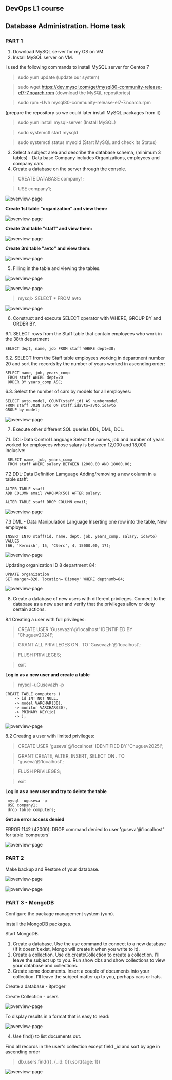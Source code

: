 ## DevOps L1 course
## Database Administration.  Home task 

### PART 1
1. Download MySQL server for my OS on VM.
2. Install MySQL server on VM.

I used the following commands to install MySQL server for Centos 7

>sudo yum update    (update our system)

>sudo wget https://dev.mysql.com/get/mysql80-community-release-el7-7.noarch.rpm   (download the MySQL repositories)

>sudo rpm -Uvh mysql80-community-release-el7-7.noarch.rpm

(prepare the repository so we could later install MySQL packages from it)

>sudo yum install mysql-server   (Install MySQL)

>sudo systemctl start mysqld

>sudo systemctl status mysqld   (Start MySQL and check its Status)

3. Select a subject area and describe the database schema, (minimum 3 tables) -  Data base Company includes Organizations, employees and company cars
4. Create a database on the server through the console.
>CREATE DATABASE company1;

>USE company1;

![overview-page](screenshots/Db.jpg "overview-page") 

**Create 1st table "organization" and view them:**

![overview-page](screenshots/TableOrg.jpg "overview-page")

**Create 2nd table "staff" and view them:**

![overview-page](screenshots/TableStaff.jpg "overview-page")

**Create 3rd table "avto" and view them:**

![overview-page](screenshots/TableAvto.jpg "overview-page") 

5. Filling in the table and viewing the tables.


![overview-page](screenshots/InsertOrg.jpg "overview-page") 

![overview-page](screenshots/InsertStaff.jpg "overview-page")

>mysql> SELECT * FROM avto

![overview-page](screenshots/InsertAvto.jpg "overview-page")

6. Construct and execute SELECT operator with WHERE, GROUP BY and ORDER BY.

6.1.  SELECT rows from the Staff table that contain  employees who work in the 38th department

```
SELECT dept, name, job FROM staff WHERE dept=38;
```
6.2. SELECT from the Staff table employees working in department number 20 and sort the records by the number of years worked in ascending order:
 
``` 
SELECT name, job, years_comp 
 FROM staff WHERE dept=20 
 ORDER BY years_comp ASC;
```
6.3.  Select the number of cars by models for all employees:

```
SELECT avto.model, COUNT(staff.id) AS numbermodel 
FROM staff JOIN avto ON staff.idavto=avto.idavto
GROUP by model; 
```
![overview-page](screenshots/Select.jpg "overview-page") 

7. Execute other different SQL queries DDL, DML, DCL.

7.1. DCL-Data Control Language
Select the names, job and number of years worked for employees whose salary is between 12,000 and 18,000 inclusive:

```
 SELECT name, job, years_comp 
 FROM staff WHERE salary BETWEEN 12000.00 AND 18000.00;
```
7.2 DDL-Data Definition Lamguage 
 Adding/removing a new column in a table staff:

```
ALTER TABLE staff
ADD COLUMN email VARCHAR(50) AFTER salary;
```
```
ALTER TABLE staff DROP COLUMN email;
```

![overview-page](screenshots/AlterDrop.jpg "overview-page") 

7.3 DML - Data Manipulation Language
 Inserting one row into the table, New employee:
 
 ```
 INSERT INTO staff(id, name, dept, job, years_comp, salary, idavto) VALUES
 (66, 'Kermish', 15, 'Clerc', 4, 15000.00, 17);
```

![overview-page](screenshots/DMLInsert.jpg "overview-page") 

Updating organization ID 8 department 84:
```
UPDATE organization
SET manger=320, location='Disney' WHERE deptnumb=84;
```
![overview-page](screenshots/DMLUpdate.jpg "overview-page") 

8. Create a database of new users with different privileges. Connect to the
database as a new user and verify that the privileges allow or deny certain
actions.

8.1 Creating a user with full privileges:
>CREATE USER 'Gusevazh'@'localhost' IDENTIFIED BY 'Chuguev2024!';

>GRANT ALL PRIVILEGES ON *.* TO 'Gusevazh'@'localhost';

>FLUSH PRIVILEGES;

>exit

**Log in as a new user and create a table**
>mysql -uGusevazh -p
```
CREATE TABLE computers (
    -> id INT NOT NULL,
    -> model VARCHAR(30),
    -> monitor VARCHAR(30),
    -> PRIMARY KEY(id)
    -> );
```
![overview-page](screenshots/DSLUser.jpg "overview-page") 

8.2  Creating a user with limited privileges:

> CREATE USER 'guseva'@'localhost' IDENTIFIED BY 'Chuguev2025!';

>GRANT CREATE, ALTER, INSERT, SELECT ON *.* TO 'guseva'@'localhost';

>FLUSH PRIVILEGES;

>exit

**Log in as a new user and try to delete the table**
```
 mysql -uguseva -p
 USE company1;
 drop table computers;
```
**Get an error access denied**

ERROR 1142 (42000): DROP command denied to user 'guseva'@'localhost' for table 'computers'

![overview-page](screenshots/AccessUser.jpg "overview-page") 


### PART 2

 Make backup and Restore of your database.
 
![overview-page](screenshots/Mysqlbackup.jpg "overview-page") 

![overview-page](screenshots/MysqlRestor.jpg "overview-page") 


### PART 3 - MongoDB

Configure the package management system (yum).

Install the MongoDB packages.

Start MongoDB.

1.  Create a database. Use the use command to connect to a new database (If it doesn't exist, Mongo will create it when you write to it).
2. Create a collection. Use db.createCollection to create a collection. I'll leave the subject up to you. Run show dbs and show collections to view your database and collections.
3. Create some documents. Insert a couple of documents into your collection. I'll leave the subject matter up to you, perhaps cars or hats.


Create a database - itproger

Create Collection - users

![overview-page](screenshots/Mongo1.jpg "overview-page") 

To display results in a format that is easy to read:

![overview-page](screenshots/Mongo2.jpg "overview-page") 

4. Use find() to list documents out.

Find all records in the user's collection except field _id and sort by age in ascending order
> db.users.find({}, {_id: 0}).sort({age: 1})

![overview-page](screenshots/Mongo3.jpg "overview-page") 
